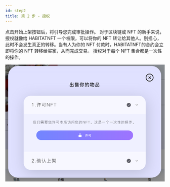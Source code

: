 ```yaml
---
id: step2
title: 第 2 步 - 授权
---
```


点击开始上架按钮后，将引导您完成审批操作。
对于区块链或 NFT 的新手来说，授权就像给 HABITATNFT 一个权限，可以将你的 NFT 转让给其他人。别担心，此时不会发生真正的转移。当有人为你的 NFT 付款时，HABITATNFT的合约会立即将你的 NFT 转移给买家，从而完成交易。
授权对于每个 NFT 集合都是一次性的操作。

![text](../../../../../static/img/image4.png)
